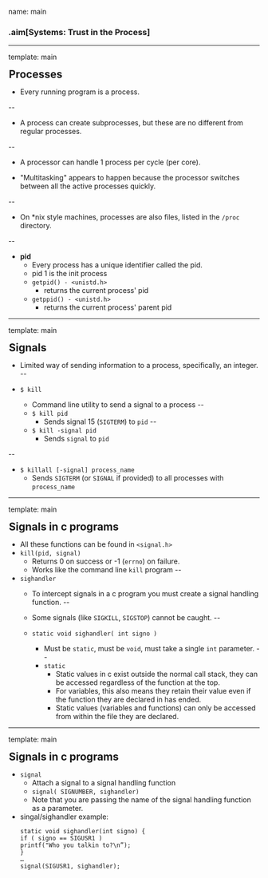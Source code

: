name: main

### .aim[Systems: Trust in the Process]
<style>
.aim {
font-size: .75em;
border-bottom: 1px solid lightgray;
margin: 1px;
}
.remark-inline-code {
  background-color: lightgray;
  border-radius: 3px;
  padding-left: 2px;
  padding-right: 2px;
}
h4 {
font-size: 1.5em;
margin: 1px;
}
</style>

---
template: main

#### Processes

- Every running program is a process.

--

- A process can create subprocesses, but these are no different from regular processes.

--

- A processor can handle 1 process per cycle (per core).

- "Multitasking" appears to happen because the processor switches between all the active processes quickly.

--

- On *nix style machines, processes are also files, listed in the `/proc` directory.

--

- __pid__
  - Every process has a unique identifier called the pid.
  - pid 1 is the init process
  - `getpid() - <unistd.h>`
      - returns the current process' pid
  - `getppid() - <unistd.h>`
      - returns the current process' parent pid

---
template: main

#### Signals
  - Limited way of sending information to a process, specifically, an integer.
--

  - `$ kill`
    - Command line utility to send a signal to a process
--
    - `$ kill pid`
      - Sends signal 15 (`SIGTERM`) to `pid`
--
    - `$ kill -signal pid`
      - Sends `signal` to `pid`

--
  - `$ killall [-signal] process_name`
    - Sends `SIGTERM` (or `SIGNAL` if provided) to all processes with `process_name`

---
template: main

#### Signals in c programs
- All these functions can be found in `<signal.h>`
- `kill(pid, signal)`
  - Returns 0 on success or -1 (`errno`) on failure.
  - Works like the command line `kill` program
--
- `sighandler`
    - To intercept signals in a c program you must create a signal handling function.
--
  - Some signals (like `SIGKILL`, `SIGSTOP`) cannot be caught.
--

  - `static void sighandler( int signo )`
    - Must be `static`, must be `void`, must take a single `int` parameter.
--
    - `static`
      - Static values in c exist outside the normal call stack, they can be accessed regardless of the function at the top.
      - For variables, this also means they retain their value even if the function they are declared in has ended.
      - Static values (variables and functions) can only be accessed from within the file they are declared.

---
template: main

#### Signals in c programs

- `signal`
  - Attach a signal to a signal handling function
  - `signal( SIGNUMBER, sighandler)`
  - Note that you are passing the name of the signal handling function as a parameter.
- singal/sighandler example:
  ```
  static void sighandler(int signo) {
  if ( signo == SIGUSR1 )
  printf("Who you talkin to?\n”);
  }
  …
  signal(SIGUSR1, sighandler);
  ```
